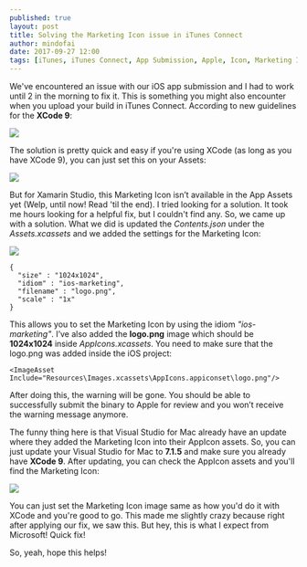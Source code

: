 ```yaml
---
published: true
layout: post
title: Solving the Marketing Icon issue in iTunes Connect
author: mindofai
date: 2017-09-27 12:00
tags: [iTunes, iTunes Connect, App Submission, Apple, Icon, Marketing Icon, Issue, iOS, Xamarin Studio, Xamarin. Forms]
---
```


We've encountered an issue with our iOS app submission and I had to work until 2 in the morning to fix it. This is something you might also encounter when you upload your build in iTunes Connect. According to new guidelines for the **XCode 9**: 

<img src="{{site.baseurl}}/MI-1.png"/>

The solution is pretty quick and easy if you're using XCode (as long as you have XCode 9), you can just set this on your Assets:

<img src="{{site.baseurl}}/MI-2.png"/>

But for Xamarin Studio, this Marketing Icon isn’t available in the App Assets yet (Welp, until now! Read 'til the end). I tried looking for a solution. It took me hours looking for a helpful fix, but I couldn't find any. So, we came up with a solution. What we did is updated the *Contents.json* under the *Assets.xcassets* and we added the settings for the Marketing Icon:

<img src="{{site.baseurl}}/MI-3.png"/>

```
{
  "size" : "1024x1024",
  "idiom" : "ios-marketing",
  "filename" : "logo.png",
  "scale" : "1x"
}
```
 
This allows you to set the Marketing Icon by using the idiom *"ios-marketing"*. I’ve also added the **logo.png** image which should be **1024x1024** inside *AppIcons.xcassets*. You need to make sure that the logo.png was added inside the iOS project:

```
<ImageAsset Include="Resources\Images.xcassets\AppIcons.appiconset\logo.png"/>
```

After doing this, the warning will be gone. You should be able to successfully submit the binary to Apple for review and you won’t receive the warning message anymore. 

The funny thing here is that Visual Studio for Mac already have an update where they added the Marketing Icon into their AppIcon assets. So, you can just update your Visual Studio for Mac to **7.1.5** and make sure you already have **XCode 9**. After updating, you can check the AppIcon assets and you'll find the Marketing Icon:

<img src="{{site.baseurl}}/MI-4.png"/>

You can just set the Marketing Icon image same as how you'd do it with XCode and you're good to go. This made me slightly crazy because right after applying our fix, we saw this. But hey, this is what I expect from Microsoft! Quick fix!

So, yeah, hope this helps!

